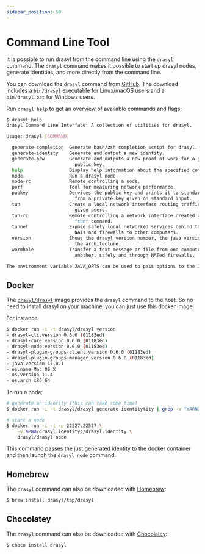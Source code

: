```yaml
---
sidebar_position: 50
---
```

# Command Line Tool

It is possible to run drasyl from the command line using the `drasyl` command.
The `drasyl` command makes it possible to start up drasyl nodes, generate identities, and more directly from the command line.

You can download the `drasyl` command from [GitHub](https://github.com/drasyl/drasyl/releases).
The download includes a `bin/drasyl` executable for Linux/macOS users and a `bin/drasyl.bat` for Windows users.

Run `drasyl help` to get an overview of available commands and flags:

```bash
$ drasyl help
drasyl Command Line Interface: A collection of utilities for drasyl.

Usage: drasyl [COMMAND]

  generate-completion  Generate bash/zsh completion script for drasyl.
  generate-identity    Generate and output a new identity.
  generate-pow         Generate and outputs a new proof of work for a given
                         public key.
  help                 Display help information about the specified command.
  node                 Run a drasyl node.
  node-rc              Remote controlling a node.
  perf                 Tool for measuring network performance.
  pubkey               Dervices the public key and prints it to standard output
                         from a private key given on standard input.
  tun                  Create a local network interface routing traffic to
                         given peers.
  tun-rc               Remote controlling a network interface created by the
                         "tun" command.
  tunnel               Expose safely local networked services behind through
                         NATs and firewalls to other computers.
  version              Shows the drasyl version number, the java version, and
                         the architecture.
  wormhole             Transfer a text message or file from one computer to
                         another, safely and through NATed firewalls.

The environment variable JAVA_OPTS can be used to pass options to the JVM.
```

## Docker

The [`drasyl/drasyl`](https://hub.docker.com/r/drasyl/drasyl) image provides the `drasyl` command to the host. So no need to install drasyl on your machine, you can just use this docker image.

For instance:

```bash
$ docker run -i -t drasyl/drasyl version
- drasyl-cli.version 0.6.0 (01183ed)
- drasyl-core.version 0.6.0 (01183ed)
- drasyl-node.version 0.6.0 (01183ed)
- drasyl-plugin-groups-client.version 0.6.0 (01183ed)
- drasyl-plugin-groups-manager.version 0.6.0 (01183ed)
- java.version 17.0.1
- os.name Mac OS X
- os.version 11.4
- os.arch x86_64
```

To run a node:
```bash
# generate an identity (this can take some time)
$ docker run -i -t drasyl/drasyl generate-identitytity | grep -v "WARNING:" > drasyl.identity

# start a node
$ docker run -i -t -p 22527:22527 \
    -v $PWD/drasyl.identity:/drasyl.identity \
    drasyl/drasyl node
```

This command passes the just generated identity to the docker container and then launch the `drasyl node` command.

## Homebrew

The `drasyl` command can also be downloaded with [Homebrew](https://brew.sh/):

```bash
$ brew install drasyl/tap/drasyl
```

## Chocolatey

The `drasyl` command can also be downloaded with [Chocolatey](https://chocolatey.org/packages/drasyl):

```bash
$ choco install drasyl
```
